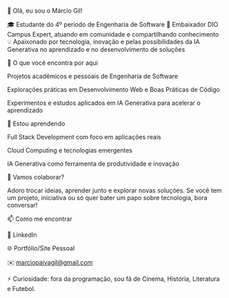 👋 Olá, eu sou o Márcio Gil!

🎓 Estudante do 4º período de Engenharia de Software
🚀 Embaixador DIO Campus Expert, atuando em comunidade e compartilhando conhecimento
💡 Apaixonado por tecnologia, inovação e pelas possibilidades da IA Generativa no aprendizado e no desenvolvimento de soluções

🔭 O que você encontra por aqui

Projetos acadêmicos e pessoais de Engenharia de Software

Explorações práticas em Desenvolvimento Web e Boas Práticas de Código

Experimentos e estudos aplicados em IA Generativa para acelerar o aprendizado

🌱 Estou aprendendo

Full Stack Development com foco em aplicações reais

Cloud Computing e tecnologias emergentes

IA Generativa como ferramenta de produtividade e inovação

👯 Vamos colaborar?

Adoro trocar ideias, aprender junto e explorar novas soluções. Se você tem um projeto, iniciativa ou só quer bater um papo sobre tecnologia, bora conversar!

📫 Como me encontrar

💼 LinkedIn

🌐 Portfólio/Site Pessoal

✉️ marciopaivagil@gmail.com

⚡ Curiosidade: fora da programação, sou fã de Cinema, História, Literatura e Futebol.